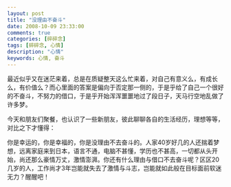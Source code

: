 ```yaml
---
layout: post
title: "没理由不奋斗"
date: 2008-10-09 23:33:00
comments: true
categories: [碎碎念]
tags: [碎碎念, 心情]
description: "心情"
keywords: 心情, 奋斗
---
```


最近似乎又在迷茫来着，总是在质疑整天这么忙来着，对自己有意义么，有成长么，有价值么？而心里面的答案是偏向于否定那一侧的，于是乎给了自己一个很好的不奋斗，不努力的借口，于是乎开始浑浑噩噩地过了段日子，天马行空地乱做了许多梦。

<!--more-->

今天和朋友们聚餐，也认识了一些新朋友，彼此聊聊各自的生活经历，理想等等，对比之下才懂得：
 
你是幸运的，你是幸福的，你是没理由不去奋斗的。人家40岁好几的人还揣着梦想，远离家庭来到日本，语言不通，电脑不甚懂，学历也不甚高，一切都从头开始，尚还那么豪情万丈，激情澎湃。你还有什么理由与借口不去奋斗呢？区区20几岁的人，工作尚才3年岂能就失去了激情与斗志，岂能就如此般在目标面前软迷无力？醒醒吧！
